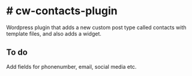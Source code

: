 <h1># cw-contacts-plugin</h1>
Wordpress plugin that adds a new custom post type called contacts with template files, and also adds a widget.


<h2>To do</h2>

<p>Add fields for phonenumber, email, social media etc.</p>
